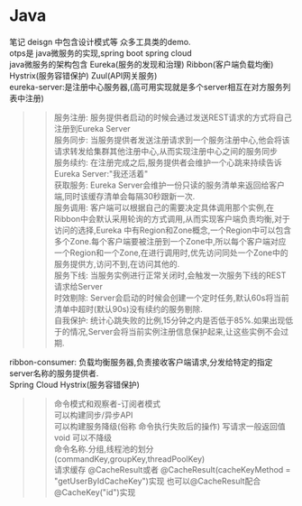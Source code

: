 # Java
笔记
deisgn 中包含设计模式等 众多工具类的demo.     
otps是 java微服务的实现,spring boot spring cloud       
java微服务的架构包含 Eureka(服务的发现和治理) Ribbon(客户端负载均衡) Hystrix(服务容错保护) Zuul(API网关服务)     
eureka-server:是注册中心服务器,(高可用实现就是多个server相互在对方服务列表中注册)        
>>服务注册: 服务提供者启动的时候会通过发送REST请求的方式将自己注册到Eureka Server       
>>服务同步: 当服务提供者发送注册请求到一个服务注册中心,他会将该请求转发给集群其他注册中心,从而实现注册中心之间的服务同步       
>>服务续约: 在注册完成之后,服务提供者会维护一个心跳来持续告诉Eureka Server:"我还活着"       
>>获取服务: Eureka Server会维护一份只读的服务清单来返回给客户端,同时该缓存清单会每隔30秒跟新一次.     
>>服务调用: 客户端可以根据自己的需要决定具体调用那个实例,在Ribbon中会默认采用轮询的方式调用,从而实现客户端负责均衡,对于访问的选择,Eureka
中有Region和Zone概念,一个Region中可以包含多个Zone.每个客户端要被注册到一个Zone中,所以每个客户端对应一个Region和一个Zone,在进行调用时,优先访问同处一个Zone中的服务提供方,访问不到,在访问其他的.      
>>服务下线: 当服务实例进行正常关闭时,会触发一次服务下线的REST请求给Server        
>>时效剔除: Server会启动的时候会创建一个定时任务,默认60s将当前清单中超时(默认90s)没有续约的服务剔除.        
>>自我保护: 统计心跳失败的比例,15分钟之内是否低于85%.如果出现低于的情况,Server会将当前实例注册信息保护起来,让这些实例不会过期.       


ribbon-consumer: 负载均衡服务器,负责接收客户端请求,分发给特定的指定server名称的服务提供者.      
Spring Cloud Hystrix(服务容错保护)
>>命令模式和观察者-订阅者模式        
>>可以构建同步/异步API      
>>可以构建服务降级(俗称 命令执行失败后的操作) 写请求一般返回值void 可以不降级        
>>命令名称.分组,线程池的划分(commandKey,groupKey,threadPoolKey)     
>>请求缓存 @CacheResult或者 @CacheResult(cacheKeyMethod = "getUserByIdCacheKey")实现 也可以@CacheResult配合@CacheKey("id")实现